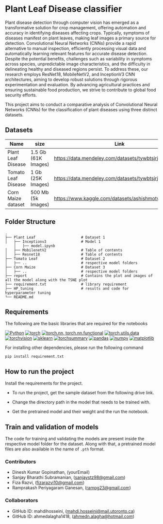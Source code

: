 # Plant Leaf Disease classifier

Plant disease detection through computer vision has emerged as a transformative solution for crop management, offering automation and accuracy in identifying diseases affecting crops. Typically, symptoms of diseases manifest on plant leaves, making leaf images a primary source for detection. Convolutional Neural Networks (CNNs) provide a rapid alternative to manual inspection, efficiently processing visual data and automatically learning relevant features for accurate disease detection. Despite the potential benefits, challenges such as variability in symptoms across species, unpredictable image characteristics, and the difficulty in delineating healthy and diseased regions persist. To address these, our research employs ResNet18, MobileNetV2, and InceptionV3 CNN architectures, aiming to develop robust solutions through rigorous experimentation and evaluation. By advancing agricultural practices and ensuring sustainable food production, we strive to contribute to global food security efforts.

This project aims to conduct a comparative analysis of Convolutional Neural Networks (CNNs) for the classification of plant diseases using three distinct datasets. 
## Datasets
| Name  | size |  Link |
| ------------- | ------------- | ------------- |
| Plant Leaf Disease  |  1.5 Gb (61K Images)  | https://data.mendeley.com/datasets/tywbtsjrjv/1  |
 Tomato Leaf Disease  | 1 Gb (25K Images)  | https://data.mendeley.com/datasets/tywbtsjrjv/1 |
| Corn Maize dataset  | 500 Mb (5k Images)  | https://www.kaggle.com/datasets/ashishmotwani/tomato |

## Folder Structure
    .
    ├── Plant Leaf                     # Dataset 1
    │   ├── Inceptionv3                # Model 1
        │   ├── model.ipynb      
    │   ├── MobilenetV2                # Table of contents
    │   ├── Resnet18                   # Table of contents
    ├── Tomato Leaf                    # Dataset 2
    │   ├── ..                         # respective model folders
    ├── Corn Maize                     # Dataset 3
    │   ├── ..                         # respective model folders
    ├── report                         # Contains the plot and images of all the model along with the TSNE plot
    ├── requirement.txt                # library requirement
    ├── HP_tuning                      # results and code for hyperparameter tuning
    └── README.md

## Requirements

The following are the basic libraries that are required for the notebooks

[![Python][Python.js]][Python-url]
[![torch][torch.js]][torch-url]
[![torch.nn, torch.nn.functional][torch.nn.js]][torch.nn-url]
[![torch.utils.data][torch.utils.data.js]][torch.utils.data-url]
[![torchvision][torchvision.js]][torchvision-url]
[![sklearn][sklearn.js]][sklearn-url]
[![torchsummary][torchsummary.js]][torchsummary-url]
[![pandas][pandas.js]][pandas-url]
[![numpy][numpy.js]][numpy-url]
[![matplotlib][matplotlib.js]][matplotlib-url]

[Python.js]: https://img.shields.io/badge/Python-3776AB?style=for-the-badge&logo=python&logoColor=white
[Python-url]: https://www.python.org/
[torch.js]: https://img.shields.io/badge/torch-EE4C2C?style=for-the-badge&logo=pytorch&logoColor=white
[torch-url]: https://pytorch.org/
[torch.nn.js]: https://img.shields.io/badge/torch.nn%2C%20torch.nn.functional-EE4C2C?style=for-the-badge&logo=pytorch&logoColor=white
[torch.nn-url]: https://pytorch.org/docs/stable/nn.html
[torch.utils.data.js]: https://img.shields.io/badge/torch.utils.data-EE4C2C?style=for-the-badge&logo=pytorch&logoColor=white
[torch.utils.data-url]: https://pytorch.org/docs/stable/data.html
[torchvision.js]: https://img.shields.io/badge/torchvision.datasets%2C%20torchvision.transforms%2C%20torchvision.models-EE4C2C?style=for-the-badge&logo=pytorch&logoColor=white
[torchvision-url]: https://pytorch.org/vision/
[sklearn.js]: https://img.shields.io/badge/scikit--learn-F7931E?style=for-the-badge&logo=scikit-learn&logoColor=white
[sklearn-url]: https://scikit-learn.org/stable/
[torchsummary.js]: https://img.shields.io/badge/torchsummary-EE4C2C?style=for-the-badge&logo=pytorch&logoColor=white
[torchsummary-url]: https://github.com/sksq96/pytorch-summary
[pandas.js]: https://img.shields.io/badge/pandas-150458?style=for-the-badge&logo=pandas&logoColor=white
[pandas-url]: https://pandas.pydata.org/
[numpy.js]: https://img.shields.io/badge/numpy-013243?style=for-the-badge&logo=numpy&logoColor=white
[numpy-url]: https://numpy.org/
[matplotlib.js]: https://img.shields.io/badge/matplotlib-11557C?style=for-the-badge&logo=python&logoColor=white
[matplotlib-url]: https://matplotlib.org/

For installing other dependencies, please run the following command

```
pip install requirement.txt
```
## How to run the project

Install the requirements for the project.

- To run the project, get the sample dataset from the following drive link.

- Change the directory path in the model that needs to be trained with.
- Get the pretrained model and their weight and the run the notebook.

## Train and validation of models
The code for training and validating the models are present inside the respective model folder for the dataset. Along with that, a pretrained model files are also available in the name of ```.pth``` format. 

### Contributors

- Dinesh Kumar Gopinathan, (yourEmail)
- Sanjay Bharathi Subramanian, (sanjaystz98@gmail.com)
- Fiza Razvi, (fizarazvi10@gmail.com)
- Ramprakash Periyagaram Ganesan, (rampg23@gmail.com)

### Collaborators
- GitHub ID: mahdihosseini, (mahdi.hosseini@mail.utoronto.ca)
- GitHub ID: ahmedalagha1418, (ahmedn.alagha@hotmail.com)


